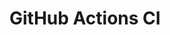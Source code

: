 # GitHub Actions CI













































































































































































































































































































































































































































































































































































































































































































































































































































































































































































































































































































































































































































































































































































































































































































































































































































































































































































































































































































































































































































































































































































































































































































































































































































































































































































































